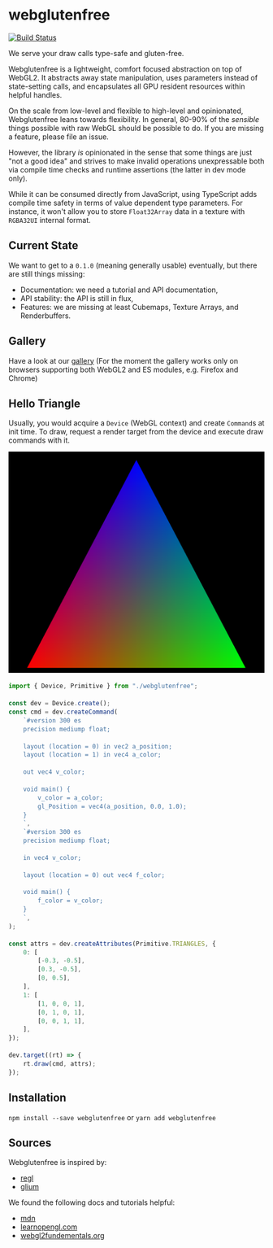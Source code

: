 # webglutenfree

[![Build Status](https://travis-ci.com/yanchith/webglutenfree.svg?branch=master)](https://travis-ci.com/yanchith/webglutenfree)

We serve your draw calls type-safe and gluten-free.

Webglutenfree is a lightweight, comfort focused abstraction on top of WebGL2.
It abstracts away state manipulation, uses parameters instead of
state-setting calls, and encapsulates all GPU resident resources within helpful
handles.

On the scale from low-level and flexible to high-level and
opinionated, Webglutenfree leans towards flexibility. In general, 80-90% of
the *sensible* things possible with raw WebGL should be possible to do.
If you are missing a feature, please file an issue.

However, the library *is* opinionated in the sense that some things are just
"not a good idea" and strives to make invalid operations unexpressable both via
compile time checks and runtime assertions (the latter in dev mode only).

While it can be consumed directly from JavaScript, using TypeScript adds
compile time safety in terms of value dependent type parameters. For instance,
it won't allow you to store `Float32Array` data in a texture with `RGBA32UI`
internal format.

## Current State

We want to get to a `0.1.0` (meaning generally usable) eventually,
but there are still things missing:

- Documentation: we need a tutorial and API documentation,
- API stability: the API is still in flux,
- Features: we are missing at least Cubemaps, Texture Arrays, and Renderbuffers.

## Gallery

Have a look at our [gallery](https://yanchith.github.io/webglutenfree/)
(For the moment the gallery works only on browsers supporting both WebGL2 and ES
modules, e.g. Firefox and Chrome)

## Hello Triangle

Usually, you would acquire a `Device` (WebGL context) and create `Command`s
at init time. To draw, request a render target from the device and execute
draw commands with it.

![Triangle](triangle.png)

```typescript
import { Device, Primitive } from "./webglutenfree";

const dev = Device.create();
const cmd = dev.createCommand(
    `#version 300 es
    precision mediump float;

    layout (location = 0) in vec2 a_position;
    layout (location = 1) in vec4 a_color;

    out vec4 v_color;

    void main() {
        v_color = a_color;
        gl_Position = vec4(a_position, 0.0, 1.0);
    }
    `,
    `#version 300 es
    precision mediump float;

    in vec4 v_color;

    layout (location = 0) out vec4 f_color;

    void main() {
        f_color = v_color;
    }
    `,
);

const attrs = dev.createAttributes(Primitive.TRIANGLES, {
    0: [
        [-0.3, -0.5],
        [0.3, -0.5],
        [0, 0.5],
    ],
    1: [
        [1, 0, 0, 1],
        [0, 1, 0, 1],
        [0, 0, 1, 1],
    ],
});

dev.target((rt) => {
    rt.draw(cmd, attrs);
});

```

## Installation

`npm install --save webglutenfree` or `yarn add webglutenfree`

## Sources

Webglutenfree is inspired by:

- [regl](http://regl.party)
- [glium](https://github.com/glium/glium)

We found the following docs and tutorials helpful:

- [mdn](https://developer.mozilla.org/en-US/docs/Web/API/WebGL_API)
- [learnopengl.com](https://learnopengl.com/)
- [webgl2fundementals.org](https://webgl2fundamentals.org/)
